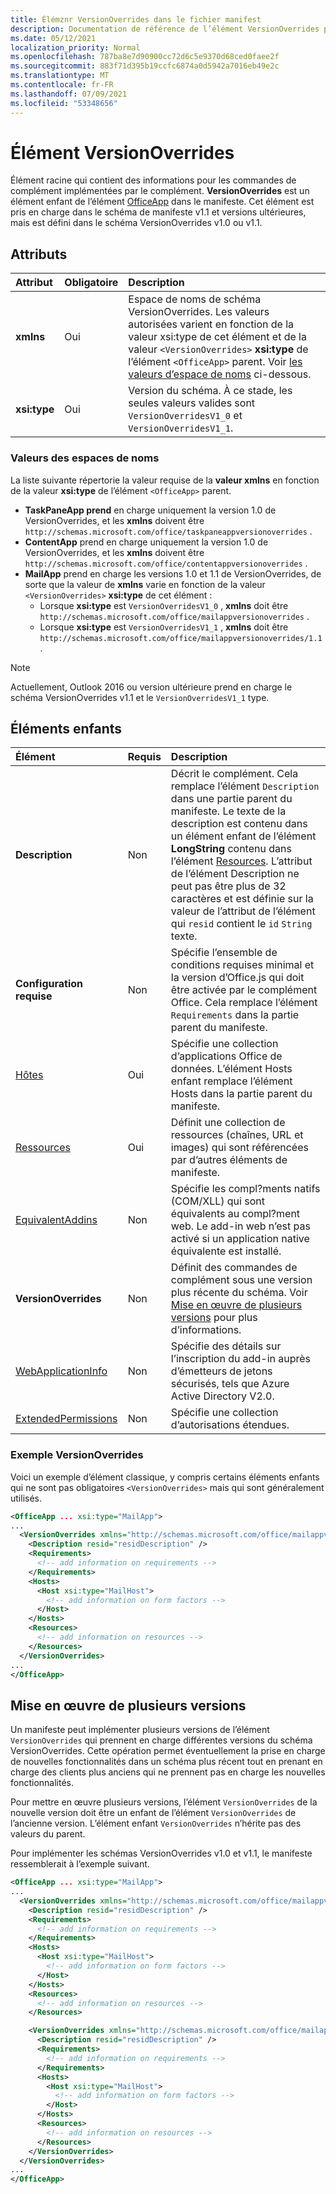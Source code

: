```yaml
---
title: Élémznr VersionOverrides dans le fichier manifest
description: Documentation de référence de l’élément VersionOverrides pour Office fichiers manifeste (XML) des add-ins.
ms.date: 05/12/2021
localization_priority: Normal
ms.openlocfilehash: 787ba8e7d90900cc72d6c5e9370d68ced0faee2f
ms.sourcegitcommit: 883f71d395b19ccfc6874a0d5942a7016eb49e2c
ms.translationtype: MT
ms.contentlocale: fr-FR
ms.lasthandoff: 07/09/2021
ms.locfileid: "53348656"
---
```

# <a name="versionoverrides-element"></a>Élément VersionOverrides

Élément racine qui contient des informations pour les commandes de complément implémentées par le complément. **VersionOverrides** est un élément enfant de l’élément [OfficeApp](officeapp.md) dans le manifeste. Cet élément est pris en charge dans le schéma de manifeste v1.1 et versions ultérieures, mais est défini dans le schéma VersionOverrides v1.0 ou v1.1.

## <a name="attributes"></a>Attributs

|  Attribut  |  Obligatoire  |  Description  |
|:-----|:-----|:-----|
|  **xmlns**       |  Oui  |  Espace de noms de schéma VersionOverrides. Les valeurs autorisées varient en fonction de la valeur xsi:type de cet élément et de la valeur `<VersionOverrides>` **xsi:type** de l’élément  `<OfficeApp>` parent. Voir [les valeurs d’espace de noms](#namespace-values) ci-dessous.|
|  **xsi:type**  |  Oui  | Version du schéma. À ce stade, les seules valeurs valides sont `VersionOverridesV1_0` et `VersionOverridesV1_1`. |

### <a name="namespace-values"></a>Valeurs des espaces de noms

La liste suivante répertorie la valeur requise de la **valeur xmlns** en fonction de la valeur **xsi:type** de l’élément `<OfficeApp>` parent.

- **TaskPaneApp prend** en charge uniquement la version 1.0 de VersionOverrides, et les **xmlns** doivent être `http://schemas.microsoft.com/office/taskpaneappversionoverrides` .
- **ContentApp** prend en charge uniquement la version 1.0 de VersionOverrides, et les **xmlns** doivent être `http://schemas.microsoft.com/office/contentappversionoverrides` .
- **MailApp** prend en charge les versions 1.0 et 1.1 de VersionOverrides, de sorte que la valeur de **xmlns** varie en fonction de la valeur `<VersionOverrides>` **xsi:type** de cet élément :
    - Lorsque **xsi:type** est `VersionOverridesV1_0` , **xmlns** doit être `http://schemas.microsoft.com/office/mailappversionoverrides` .
    - Lorsque **xsi:type** est `VersionOverridesV1_1` , **xmlns** doit être `http://schemas.microsoft.com/office/mailappversionoverrides/1.1` .

> [!NOTE]
> Actuellement, Outlook 2016 ou version ultérieure prend en charge le schéma VersionOverrides v1.1 et le `VersionOverridesV1_1` type.

## <a name="child-elements"></a>Éléments enfants

|  Élément |  Requis  |  Description  |
|:-----|:-----|:-----|
|  **Description**    |  Non   |  Décrit le complément. Cela remplace l’élément `Description` dans une partie parent du manifeste. Le texte de la description est contenu dans un élément enfant de l’élément **LongString** contenu dans l’élément [Resources](resources.md). L’attribut de l’élément Description ne peut pas être plus de 32 caractères et est définie sur la valeur de l’attribut de l’élément qui `resid` contient le  `id` `String` texte.|
|  **Configuration requise**  |  Non   |  Spécifie l’ensemble de conditions requises minimal et la version d’Office.js qui doit être activée par le complément Office. Cela remplace l’élément `Requirements` dans la partie parent du manifeste.|
|  [Hôtes](hosts.md)                |  Oui  |  Spécifie une collection d’applications Office de données. L’élément Hosts enfant remplace l’élément Hosts dans la partie parent du manifeste.  |
|  [Ressources](resources.md)    |  Oui  | Définit une collection de ressources (chaînes, URL et images) qui sont référencées par d’autres éléments de manifeste.|
|  [EquivalentAddins](equivalentaddins.md)    |  Non  | Spécifie les compl?ments natifs (COM/XLL) qui sont équivalents au compl?ment web. Le add-in web n’est pas activé si un application native équivalente est installé.|
|  **VersionOverrides**    |  Non  | Définit des commandes de complément sous une version plus récente du schéma. Voir [Mise en œuvre de plusieurs versions](#implementing-multiple-versions) pour plus d’informations. |
|  [WebApplicationInfo](webapplicationinfo.md)    |  Non  | Spécifie des détails sur l’inscription du add-in auprès d’émetteurs de jetons sécurisés, tels que Azure Active Directory V2.0. |
|  [ExtendedPermissions](extendedpermissions.md) |  Non  |  Spécifie une collection d’autorisations étendues. |

### <a name="versionoverrides-example"></a>Exemple VersionOverrides

Voici un exemple d’élément classique, y compris certains éléments enfants qui ne sont pas obligatoires `<VersionOverrides>` mais qui sont généralement utilisés.

```xml
<OfficeApp ... xsi:type="MailApp">
...
  <VersionOverrides xmlns="http://schemas.microsoft.com/office/mailappversionoverrides" xsi:type="VersionOverridesV1_0">
    <Description resid="residDescription" />
    <Requirements>
      <!-- add information on requirements -->
    </Requirements>
    <Hosts>
      <Host xsi:type="MailHost">
        <!-- add information on form factors -->
      </Host>
    </Hosts>
    <Resources>
      <!-- add information on resources -->
    </Resources>
  </VersionOverrides>
...
</OfficeApp>
```

## <a name="implementing-multiple-versions"></a>Mise en œuvre de plusieurs versions

Un manifeste peut implémenter plusieurs versions de l’élément `VersionOverrides` qui prennent en charge différentes versions du schéma VersionOverrides. Cette opération permet éventuellement la prise en charge de nouvelles fonctionnalités dans un schéma plus récent tout en prenant en charge des clients plus anciens qui ne prennent pas en charge les nouvelles fonctionnalités.

Pour mettre en œuvre plusieurs versions, l’élément `VersionOverrides` de la nouvelle version doit être un enfant de l’élément `VersionOverrides` de l’ancienne version. L’élément enfant `VersionOverrides` n’hérite pas des valeurs du parent.

Pour implémenter les schémas VersionOverrides v1.0 et v1.1, le manifeste ressemblerait à l’exemple suivant.

```xml
<OfficeApp ... xsi:type="MailApp">
...
  <VersionOverrides xmlns="http://schemas.microsoft.com/office/mailappversionoverrides" xsi:type="VersionOverridesV1_0">
    <Description resid="residDescription" />
    <Requirements>
      <!-- add information on requirements -->
    </Requirements>
    <Hosts>
      <Host xsi:type="MailHost">
        <!-- add information on form factors -->
      </Host>
    </Hosts>
    <Resources>
      <!-- add information on resources -->
    </Resources>

    <VersionOverrides xmlns="http://schemas.microsoft.com/office/mailappversionoverrides/1.1" xsi:type="VersionOverridesV1_1">
      <Description resid="residDescription" />
      <Requirements>
        <!-- add information on requirements -->
      </Requirements>
      <Hosts>
        <Host xsi:type="MailHost">
          <!-- add information on form factors -->
        </Host>
      </Hosts>
      <Resources>
        <!-- add information on resources -->
      </Resources>
    </VersionOverrides>  
  </VersionOverrides>
...
</OfficeApp>
```
